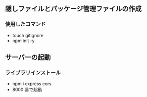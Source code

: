 ## 隠しファイルとパッケージ管理ファイルの作成

### 使用したコマンド

- touch gitignore
- npm init -y

## サーバーの起動

### ライブラリインストール

- npm i express cors
- 8000 番で起動
